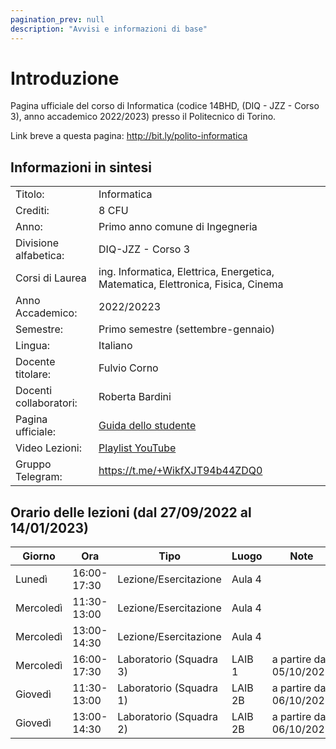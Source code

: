 ```yaml
---
pagination_prev: null
description: "Avvisi e informazioni di base"
---
```


# Introduzione

Pagina ufficiale del corso di Informatica (codice 14BHD, (DIQ - JZZ - Corso 3), anno accademico 2022/2023) presso il
Politecnico di Torino.

Link breve a questa pagina: http://bit.ly/polito-informatica

## Informazioni in sintesi

|                        |                                                                                                                                          |
|:-----------------------|------------------------------------------------------------------------------------------------------------------------------------------|
| Titolo:                | 	Informatica                                                                                                                             |
| Crediti:               | 	8 CFU                                                                                                                                   |
| Anno:                  | 	Primo anno comune di Ingegneria                                                                                                         |
| Divisione alfabetica:  | 	DIQ-JZZ - Corso 3                                                                                                                       |
| Corsi di Laurea        | ing. Informatica, Elettrica, Energetica, Matematica, Elettronica, Fisica, Cinema                                                         |
| Anno Accademico:       | 	2022/20223                                                                                                                              |
| Semestre:              | 	Primo semestre (settembre-gennaio)                                                                                                      |
| Lingua:                | 	Italiano                                                                                                                                |
| Docente titolare:      | 	Fulvio Corno                                                                                                                            |
| Docenti collaboratori: | 	Roberta Bardini                                                                                                                         |
| Pagina ufficiale: 	    | [Guida dello studente](https://didattica.polito.it/pls/portal30/gap.pkg_guide.viewGap?p_cod_ins=14BHDNX&p_a_acc=2022&p_header=S&p_lang=) |
| Video Lezioni: 	       | [Playlist YouTube](https://youtube.com/playlist?list=PLqRTLlwsxDL-yRy3U34aImItjkWhcnSdY)                                                 |
| Gruppo Telegram: 	     | https://t.me/+WikfXJT94b44ZDQ0                                                                                                           |

## Orario delle lezioni (dal 27/09/2022 al 14/01/2023)

| Giorno   |Ora |Tipo |Luogo |Note |
|----------|----|-----|------|----|
| Lunedì   |16:00-17:30 |Lezione/Esercitazione |Aula 4 | |
| Mercoledì |11:30-13:00 |Lezione/Esercitazione |Aula 4 | |
| Mercoledì |13:00-14:30 |Lezione/Esercitazione |Aula 4 | |
| Mercoledì |16:00-17:30 |Laboratorio (Squadra 3) |LAIB 1 |a partire dal 05/10/2022 |
| Giovedì  |11:30-13:00 |Laboratorio (Squadra 1) |LAIB 2B |a partire dal 06/10/2022 |
| Giovedì  |13:00-14:30 |Laboratorio (Squadra 2) |LAIB 2B |a partire dal 06/10/2022 |

